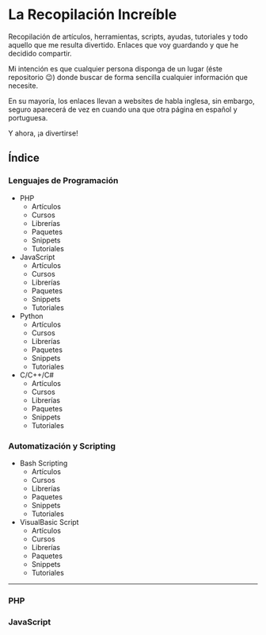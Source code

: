 # La Recopilación Increíble

Recopilación de artículos, herramientas, scripts, ayudas, tutoriales y todo aquello que me resulta divertido. Enlaces que voy guardando y que he decidido compartir.

Mi intención es que cualquier persona disponga de un lugar (éste repositorio :wink:) donde buscar de forma sencilla cualquier información que necesite.

En su mayoría, los enlaces llevan a websites de habla inglesa, sin embargo, seguro aparecerá de vez en cuando una que otra página en español y portuguesa.

Y ahora, ¡a divertirse!

## Índice

### Lenguajes de Programación
* PHP
    * Artículos
    * Cursos
    * Librerías
    * Paquetes
    * Snippets
    * Tutoriales
* JavaScript
    * Artículos
    * Cursos
    * Librerías
    * Paquetes
    * Snippets
    * Tutoriales
* Python
    * Artículos
    * Cursos
    * Librerías
    * Paquetes
    * Snippets
    * Tutoriales
* C/C++/C#
    * Artículos
    * Cursos
    * Librerías
    * Paquetes
    * Snippets
    * Tutoriales

### Automatización y Scripting
* Bash Scripting
    * Artículos
    * Cursos
    * Librerías
    * Paquetes
    * Snippets
    * Tutoriales
* VisualBasic Script
    * Artículos
    * Cursos
    * Librerías
    * Paquetes
    * Snippets
    * Tutoriales

----------

### PHP

### JavaScript
